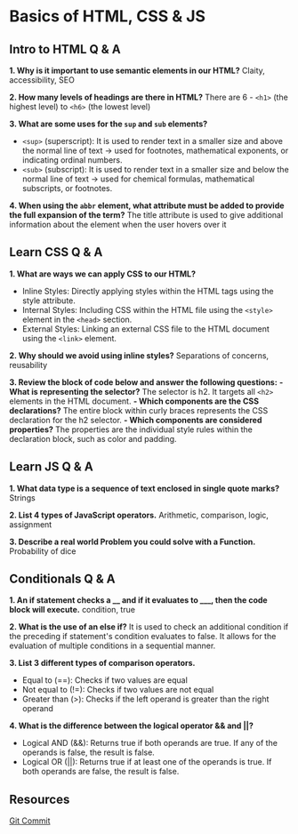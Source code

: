 # Basics of HTML, CSS & JS

## Intro to HTML Q & A
**1. Why is it important to use semantic elements in our HTML?**
Claity, accessibility, SEO

**2. How many levels of headings are there in HTML?**
There are 6 - `<h1>` (the highest level) to `<h6>` (the lowest level)

**3. What are some uses for the `sup` and `sub` elements?**
- `<sup>` (superscript): It is used to render text in a smaller size and above the normal line of text -> used for footnotes, mathematical exponents, or indicating ordinal numbers.
- `<sub>` (subscript): It is used to render text in a smaller size and below the normal line of text -> used for chemical formulas, mathematical subscripts, or footnotes.

**4. When using the `abbr` element, what attribute must be added to provide the full expansion of the term?**
The title attribute is used to give additional information about the element when the user hovers over it

## Learn CSS Q & A
**1. What are ways we can apply CSS to our HTML?**
- Inline Styles: Directly applying styles within the HTML tags using the style attribute.
- Internal Styles: Including CSS within the HTML file using the `<style>` element in the `<head>` section.
- External Styles: Linking an external CSS file to the HTML document using the `<link>` element.

**2. Why should we avoid using inline styles?**
Separations of concerns, reusability

**3. Review the block of code below and answer the following questions:**
**- What is representing the selector?**
The selector is h2. It targets all `<h2>` elements in the HTML document.
**- Which components are the CSS declarations?**
The entire block within curly braces represents the CSS declaration for the h2 selector.
**- Which components are considered properties?**
The properties are the individual style rules within the declaration block, such as color and padding.

## Learn JS Q & A
**1. What data type is a sequence of text enclosed in single quote marks?**
Strings

**2. List 4 types of JavaScript operators.**
Arithmetic, comparison, logic, assignment

**3. Describe a real world Problem you could solve with a Function.**
Probability of dice

## Conditionals Q & A
**1. An if statement checks a __ and if it evaluates to ___, then the code block will execute.**
condition, true

**2. What is the use of an else if?**
It is used to check an additional condition if the preceding if statement's condition evaluates to false. It allows for the evaluation of multiple conditions in a sequential manner.

**3. List 3 different types of comparison operators.**
- Equal to (==): Checks if two values are equal
- Not equal to (!=): Checks if two values are not equal
- Greater than (>): Checks if the left operand is greater than the right operand

**4. What is the difference between the logical operator && and ||?**
- Logical AND (&&): Returns true if both operands are true. If any of the operands is false, the result is false.
- Logical OR (||): Returns true if at least one of the operands is true. If both operands are false, the result is false.

## Resources
[Git Commit](https://cbea.ms/git-commit/)